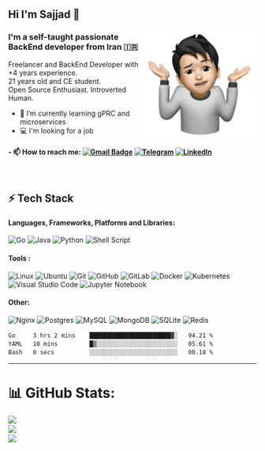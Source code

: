 ## Hi I'm Sajjad 👋

<!--
**SajjadManafi/SajjadManafi** is a ✨ _special_ ✨ repository because its `README.md` (this file) appears on your GitHub profile.

Here are some ideas to get you started:
-->

<a href="#"><img src="etc/Sajjad.png" align="right" height="230" /></a>
### I'm a self-taught passionate BackEnd developer from Iran 🇮🇷
Freelancer and BackEnd Developer with +4 years experience.<br>
21 years old and CE student.<br>
Open Source Enthusiast. Introverted Human. 


- 🌱 I’m currently learning gPRC and microservices
- :computer: I'm looking for a job

#### - 📫 How to reach me:   [![Gmail Badge](https://img.shields.io/badge/-gmail-c14438?style=for-the-badge&logo=Gmail&logoColor=ffffff)](mailto:sajadmanafi8@gmail.com) [![Telegram](https://img.shields.io/badge/telegram-1DA1F2.svg?style=for-the-badge&logoColor=ffffff)](https://t.me/itsSajjadMa) [![LinkedIn](https://img.shields.io/badge/LinkedIn-%230077B5.svg?logo=linkedin&logoColor=white)](https://linkedin.com/in/Sajjad-Manafi) 

<br>

## ⚡ Tech Stack

#### Languages, Frameworks, Platforms and Libraries: <br>
![Go](https://img.shields.io/badge/go-%2300ADD8.svg?style=for-the-badge&logo=go&logoColor=white)
![Java](https://img.shields.io/badge/java-%23ED8B00.svg?style=for-the-badge&logo=java&logoColor=white)
![Python](https://img.shields.io/badge/python-3670A0?style=for-the-badge&logo=python&logoColor=ffdd54)
![Shell Script](https://img.shields.io/badge/shell_script-%23121011.svg?style=for-the-badge&logo=gnu-bash&logoColor=white)


#### Tools : <br>
![Linux](https://img.shields.io/badge/Linux-FCC624?style=for-the-badge&logo=linux&logoColor=black) 
![Ubuntu](https://img.shields.io/badge/Ubuntu-E95420?style=for-the-badge&logo=ubuntu&logoColor=white)
![Git](https://img.shields.io/badge/git-%23F05033.svg?style=for-the-badge&logo=git&logoColor=white)
![GitHub](https://img.shields.io/badge/github-%23121011.svg?style=for-the-badge&logo=github&logoColor=white)
![GitLab](https://img.shields.io/badge/gitlab-%23181717.svg?style=for-the-badge&logo=gitlab&logoColor=white)
![Docker](https://img.shields.io/badge/docker-%230db7ed.svg?style=for-the-badge&logo=docker&logoColor=white)
![Kubernetes](https://img.shields.io/badge/kubernetes-%23326ce5.svg?style=for-the-badge&logo=kubernetes&logoColor=white)
![Visual Studio Code](https://img.shields.io/badge/Visual%20Studio%20Code-0078d7.svg?style=for-the-badge&logo=visual-studio-code&logoColor=white)
![Jupyter Notebook](https://img.shields.io/badge/jupyter-%23FA0F00.svg?style=for-the-badge&logo=jupyter&logoColor=white)

#### Other: <br>
![Nginx](https://img.shields.io/badge/nginx-%23009639.svg?style=for-the-badge&logo=nginx&logoColor=white)
![Postgres](https://img.shields.io/badge/postgres-%23316192.svg?style=for-the-badge&logo=postgresql&logoColor=white) 
![MySQL](https://img.shields.io/badge/mysql-%2300f.svg?style=for-the-badge&logo=mysql&logoColor=white) 
![MongoDB](https://img.shields.io/badge/MongoDB-%234ea94b.svg?style=for-the-badge&logo=mongodb&logoColor=white) 
![SQLite](https://img.shields.io/badge/sqlite-%2307405e.svg?style=for-the-badge&logo=sqlite&logoColor=white) 
![Redis](https://img.shields.io/badge/redis-%23DD0031.svg?style=for-the-badge&logo=redis&logoColor=white)




<!-- <hr> -->

<!-- ### 💻 Coding Stats -->

<!--START_SECTION:waka-->

```txt
Go     3 hrs 2 mins    ███████████████████████▓░   94.21 %
YAML   10 mins         █▒░░░░░░░░░░░░░░░░░░░░░░░   05.61 %
Bash   0 secs          ░░░░░░░░░░░░░░░░░░░░░░░░░   00.18 %
```

<!--END_SECTION:waka-->

<hr>

# 📊 GitHub Stats:
![](https://github-readme-stats.vercel.app/api?username=sajjadManafi&theme=dark&hide_border=false&include_all_commits=true&count_private=true)<br/>
![](https://github-readme-streak-stats.herokuapp.com/?user=sajjadManafi&theme=dark&hide_border=false)<br/>
![](https://github-readme-stats.vercel.app/api/top-langs/?username=sajjadManafi&theme=dark&hide_border=false&include_all_commits=true&count_private=true&layout=compact)





